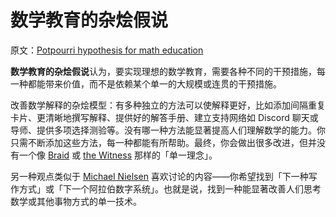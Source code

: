 # 数学教育的杂烩假说

原文：[Potpourri hypothesis for math education](https://wiki.issarice.com/wiki/Potpourri_hypothesis_for_math_education)

**数学教育的杂烩假说**认为，要实现理想的数学教育，需要各种不同的干预措施，每一种都能带来价值，而不是依赖某个单一的大规模或连贯的干预措施。

改善数学解释的杂烩模型：有多种独立的方法可以使解释更好，比如添加间隔重复卡片、更清晰地撰写解释、提供好的解答手册、建立支持网络如 Discord 聊天或导师、提供多项选择测验等。没有哪一种方法能显著提高人们理解数学的能力。你只需不断添加这些方法，每一种都能有所帮助。最终，你会做出很多改进，但并没有一个像 [Braid](https://wiki.issarice.com/wiki/Braid) 或 [the Witness](https://wiki.issarice.com/wiki/The_Witness) 那样的「单一理念」。

另一种观点类似于 [Michael Nielsen](https://wiki.issarice.com/wiki/Michael_Nielsen) 喜欢讨论的内容——你希望找到「下一种写作方式」或「下一个阿拉伯数字系统」。也就是说，找到一种能显著改善人们思考数学或其他事物方式的单一技术。